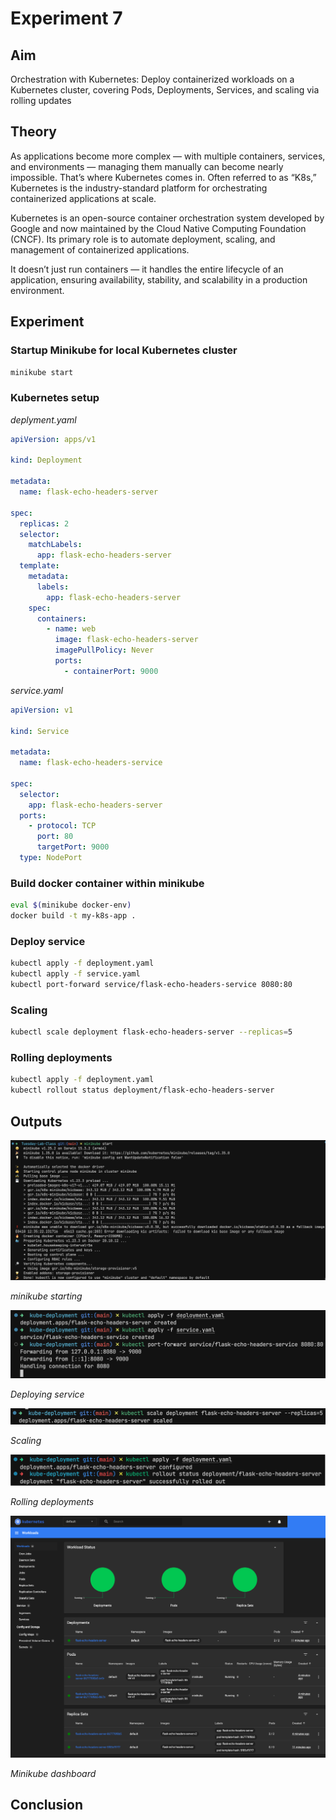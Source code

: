# Experiment 7

## Aim

Orchestration with Kubernetes: Deploy containerized workloads on a Kubernetes cluster, covering Pods, Deployments, Services, and scaling via rolling updates

## Theory

As applications become more complex — with multiple containers, services, and environments — managing them manually can become nearly impossible. That’s where Kubernetes comes in. Often referred to as “K8s,” Kubernetes is the industry-standard platform for orchestrating containerized applications at scale.

Kubernetes is an open-source container orchestration system developed by Google and now maintained by the Cloud Native Computing Foundation (CNCF). Its primary role is to automate deployment, scaling, and management of containerized applications.

It doesn’t just run containers — it handles the entire lifecycle of an application, ensuring availability, stability, and scalability in a production environment.

## Experiment

### Startup Minikube for local Kubernetes cluster

```sh
minikube start
```

### Kubernetes setup

_deplyment.yaml_

```yaml
apiVersion: apps/v1

kind: Deployment

metadata:
  name: flask-echo-headers-server

spec:
  replicas: 2
  selector:
    matchLabels:
      app: flask-echo-headers-server
  template:
    metadata:
      labels:
        app: flask-echo-headers-server
    spec:
      containers:
        - name: web
          image: flask-echo-headers-server
          imagePullPolicy: Never
          ports:
            - containerPort: 9000
```

_service.yaml_

```yaml
apiVersion: v1

kind: Service

metadata:
  name: flask-echo-headers-service

spec:
  selector:
    app: flask-echo-headers-server
  ports:
    - protocol: TCP
      port: 80
      targetPort: 9000
  type: NodePort
```

### Build docker container within minikube

```sh
eval $(minikube docker-env)
docker build -t my-k8s-app .
```

### Deploy service

```sh
kubectl apply -f deployment.yaml
kubectl apply -f service.yaml
kubectl port-forward service/flask-echo-headers-service 8080:80
```

### Scaling

```sh
kubectl scale deployment flask-echo-headers-server --replicas=5
```

### Rolling deployments

```sh
kubectl apply -f deployment.yaml
kubectl rollout status deployment/flask-echo-headers-server
```

## Outputs

![](./outputs/1.png)

_minikube starting_

![](./outputs/2.png)

_Deploying service_

![](./outputs/3.png)

_Scaling_

![](./outputs/4.png)

_Rolling deployments_

![](./outputs/5.png)

_Minikube dashboard_

## Conclusion
